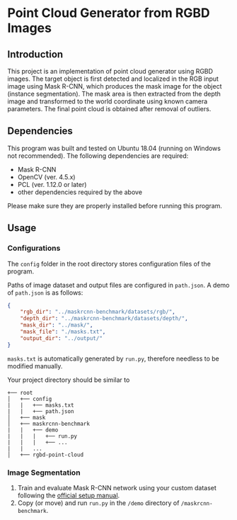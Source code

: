 # Point Cloud Generator from RGBD Images

## Introduction

This project is an implementation of point cloud generator using RGBD images. The target object is first detected and localized in the RGB input image using Mask R-CNN, which produces the mask image for the object (instance segmentation). The mask area is then extracted from the depth image and transformed to the world coordinate using known camera parameters. The final point cloud is obtained after removal of outliers.

## Dependencies

This program was built and tested on Ubuntu 18.04 (running on Windows not recommended). The following dependencies are required:

* Mask R-CNN
* OpenCV (ver. 4.5.x)
* PCL (ver. 1.12.0 or later)
* other dependencies required by the above

Please make sure they are properly installed before running this program.

## Usage

### Configurations

The `config` folder in the root directory stores configuration files of the program.

Paths of image dataset and output files are configured in `path.json`. A demo of `path.json` is as follows:

```json
{
    "rgb_dir": "../maskrcnn-benchmark/datasets/rgb/",
    "depth_dir": "../maskrcnn-benchmark/datasets/depth/",
    "mask_dir": "../mask/",
    "mask_file": "./masks.txt",
    "output_dir": "../output/"
}
```

`masks.txt` is automatically generated by `run.py`, therefore needless to be modified manually.

Your project directory should be similar to

```
+── root
│   +── config
|   |   +── masks.txt
|   |   +── path.json
│   +── mask
│   +── maskrcnn-benchmark
|   |   +── demo
|   |   |   +── run.py
|   |   |   +── ...
|   |   ...
│   +── rgbd-point-cloud
```

### Image Segmentation

1. Train and evaluate Mask R-CNN network using your custom dataset following the [official setup manual](https://github.com/facebookresearch/maskrcnn-benchmark).
2. Copy (or move) and run `run.py` in the `/demo` directory of `/maskrcnn-benchmark`.